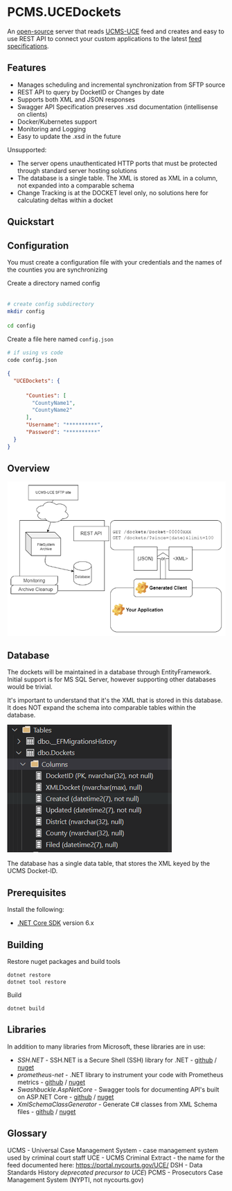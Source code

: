 PCMS.UCEDockets
===============

An [open-source](https://github.com/NYPTI/PCMS.UCEDockets) server that reads [UCMS-UCE](https://portal.nycourts.gov/UCE/) feed and creates and easy to use REST API to connect your custom applications to the latest [feed specifications](https://portal.nycourts.gov/UCE/).

Features
--------

* Manages scheduling and incremental synchronization from SFTP source
* REST API to query by DocketID or Changes by date
* Supports both XML and JSON responses
* Swagger API Specification preserves .xsd documentation (intellisense on clients)
* Docker/Kubernetes support
* Monitoring and Logging
* Easy to update the .xsd in the future

Unsupported:

* The server opens unauthenticated HTTP ports that must be 
  protected through standard server hosting solutions
* The database is a single table. The XML is stored as XML in a column,
  not expanded into a comparable schema
* Change Tracking is at the DOCKET level only, no solutions here for calculating deltas
  within a docket

Quickstart
----------


Configuration
-------------
You must create a configuration file with your credentials and the names
of the counties you are synchronizing

Create a directory named config
```bash

# create config subdirectory
mkdir config

cd config
```

Create a file here named `config.json`

```bash
# if using vs code
code config.json
```

```json
{
  "UCEDockets": {

      "Counties": [
        "CountyName1",
        "CountyName2"
      ],
      "Username": "**********",
      "Password": "**********"
  }
}
```


Overview
--------
![Architecture diagram](docs/PCMS.UCEDockets.drawio.png)

Database
--------
The dockets will be maintained in a database through EntityFramework. Initial
support is for MS SQL Server, however supporting other databases would be trivial.

It's important to understand that it's the XML that is stored in this database. It
does NOT expand the schema into comparable tables within the database.

![Database Table showing columns stored](docs/table.png)

The database has a single data table, that stores the XML keyed by the 
UCMS Docket-ID.

Prerequisites
--------
Install the following:
- [.NET Core SDK](https://dotnet.microsoft.com/download) version 6.x

Building
--------

Restore nuget packages and build tools
```
dotnet restore
dotnet tool restore
```

Build
```
dotnet build
```


Libraries
---------

In addition to many libraries from Microsoft, these libraries are in use:
- *SSH.NET* - SSH.NET is a Secure Shell (SSH) library for .NET - [github](https://github.com/sshnet/SSH.NET) / [nuget](https://www.nuget.org/packages/SSH.NET/)
- *prometheus-net* - .NET library to instrument your code with Prometheus metrics - [github](https://github.com/prometheus-net/prometheus-net) / [nuget](https://www.nuget.org/packages/prometheus-net/)
- *Swashbuckle.AspNetCore* - Swagger tools for documenting API's built on ASP.NET Core - [github](https://github.com/domaindrivendev/Swashbuckle.AspNetCore) / [nuget](https://www.nuget.org/packages/Swashbuckle.AspNetCore/)
- *XmlSchemaClassGenerator* - Generate C# classes from XML Schema files - [github](XmlSchemaClassGenerator) / [nuget](https://www.nuget.org/packages/dotnet-xscgen/)


Glossary
---------------------
UCMS - Universal Case Management System - case management system used by criminal court staff
UCE - UCMS Criminal Extract - the name for the feed documented here: https://portal.nycourts.gov/UCE/
DSH - Data Standards History *deprecated precursor to UCE*)
PCMS - Prosecutors Case Management System (NYPTI, not nycourts.gov)
